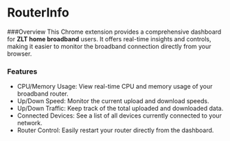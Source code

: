 # RouterInfo
###Overview
This Chrome extension provides a comprehensive dashboard for **ZLT home broadband** users. It offers real-time insights and controls, making it easier to monitor the broadband connection directly from your browser.

### Features
- CPU/Memory Usage: View real-time CPU and memory usage of your broadband router.
- Up/Down Speed: Monitor the current upload and download speeds.
- Up/Down Traffic: Keep track of the total uploaded and downloaded data.
- Connected Devices: See a list of all devices currently connected to your network.
- Router Control: Easily restart your router directly from the dashboard.